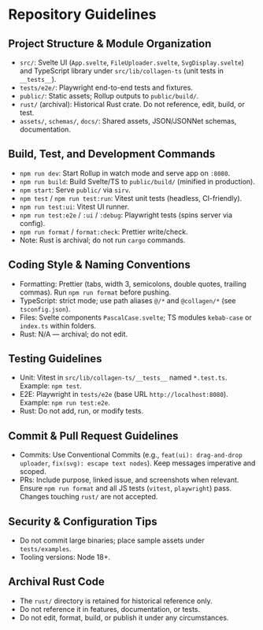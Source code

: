 # Repository Guidelines

## Project Structure & Module Organization

- `src/`: Svelte UI (`App.svelte`, `FileUploader.svelte`, `SvgDisplay.svelte`)
  and TypeScript library under `src/lib/collagen-ts` (unit tests in
  `__tests__`).
- `tests/e2e/`: Playwright end-to-end tests and fixtures.
- `public/`: Static assets; Rollup outputs to `public/build/`.
- `rust/` (archival): Historical Rust crate. Do not reference, edit, build, or
  test.
- `assets/`, `schemas/`, `docs/`: Shared assets, JSON/JSONNet schemas,
  documentation.

## Build, Test, and Development Commands

- `npm run dev`: Start Rollup in watch mode and serve app on `:8080`.
- `npm run build`: Build Svelte/TS to `public/build/` (minified in production).
- `npm start`: Serve `public/` via `sirv`.
- `npm test` / `npm run test:run`: Vitest unit tests (headless, CI-friendly).
- `npm run test:ui`: Vitest UI runner.
- `npm run test:e2e` / `:ui` / `:debug`: Playwright tests (spins server via
  config).
- `npm run format` / `format:check`: Prettier write/check.
- Note: Rust is archival; do not run `cargo` commands.

## Coding Style & Naming Conventions

- Formatting: Prettier (tabs, width 3, semicolons, double quotes, trailing
  commas). Run `npm run format` before pushing.
- TypeScript: strict mode; use path aliases `@/*` and `@collagen/*` (see
  `tsconfig.json`).
- Files: Svelte components `PascalCase.svelte`; TS modules `kebab-case` or
  `index.ts` within folders.
- Rust: N/A — archival; do not edit.

## Testing Guidelines

- Unit: Vitest in `src/lib/collagen-ts/__tests__` named `*.test.ts`. Example:
  `npm test`.
- E2E: Playwright in `tests/e2e` (base URL `http://localhost:8080`). Example:
  `npm run test:e2e`.
- Rust: Do not add, run, or modify tests.

## Commit & Pull Request Guidelines

- Commits: Use Conventional Commits (e.g., `feat(ui): drag-and-drop uploader`,
  `fix(svg): escape text nodes`). Keep messages imperative and scoped.
- PRs: Include purpose, linked issue, and screenshots when relevant. Ensure
  `npm run format` and all JS tests (`vitest`, `playwright`) pass. Changes
  touching `rust/` are not accepted.

## Security & Configuration Tips

- Do not commit large binaries; place sample assets under `tests/examples`.
- Tooling versions: Node 18+.

## Archival Rust Code

- The `rust/` directory is retained for historical reference only.
- Do not reference it in features, documentation, or tests.
- Do not edit, format, build, or publish it under any circumstances.
